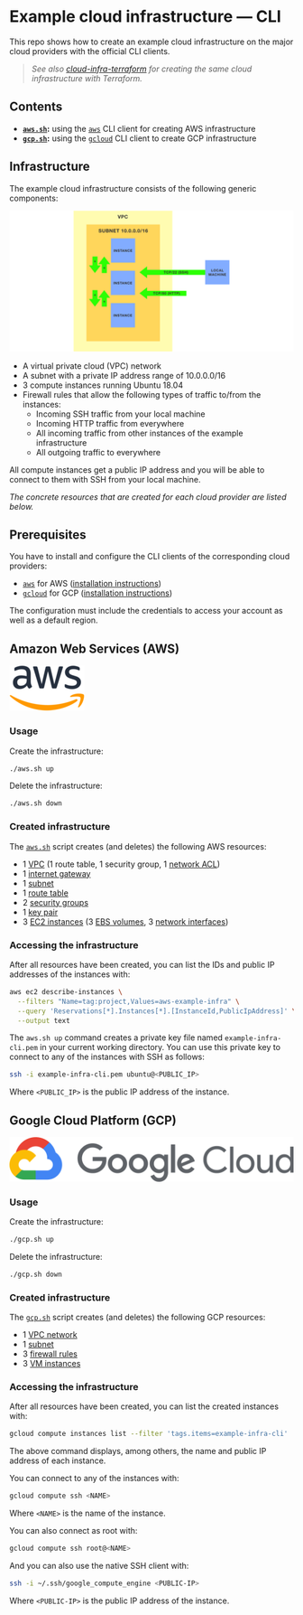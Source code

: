 # Example cloud infrastructure — CLI

This repo shows how to create an example cloud infrastructure on the major cloud providers with the official CLI clients.

> _See also [cloud-infra-terraform](https://github.com/weibeld/cloud-infra-terraform) for creating the same cloud infrastructure with Terraform._

## Contents

- **[`aws.sh`](aws.sh):** using the [`aws`](https://aws.amazon.com/cli/) CLI client for creating AWS infrastructure
- **[`gcp.sh`](gcp.sh):** using the [`gcloud`](https://cloud.google.com/sdk/gcloud) CLI client to create GCP infrastructure

## Infrastructure

The example cloud infrastructure consists of the following generic components:

![Example cloud infrastructure](assets/example-cloud-infra.png)

- A virtual private cloud (VPC) network
- A subnet with a private IP address range of 10.0.0.0/16
- 3 compute instances running Ubuntu 18.04
- Firewall rules that allow the following types of traffic to/from the instances:
    - Incoming SSH traffic from your local machine
    - Incoming HTTP traffic from everywhere
    - All incoming traffic from other instances of the example infrastructure
    - All outgoing traffic to everywhere

All compute instances get a public IP address and you will be able to connect to them with SSH from your local machine.

_The concrete resources that are created for each cloud provider are listed below._

## Prerequisites

You have to install and configure the CLI clients of the corresponding cloud providers:

- [`aws`](https://aws.amazon.com/cli/) for AWS ([installation instructions](https://docs.aws.amazon.com/cli/latest/userguide/cli-chap-install.html))
- [`gcloud`](https://cloud.google.com/sdk/gcloud) for GCP ([installation instructions](https://cloud.google.com/sdk/gcloud#downloading_the_gcloud_command-line_tool))

The configuration must include the credentials to access your account as well as a default region.

## Amazon Web Services (AWS)

![AWS](assets/aws.png)

### Usage

Create the infrastructure:

```bash
./aws.sh up
```
Delete the infrastructure:

```bash
./aws.sh down
```
### Created infrastructure

The [`aws.sh`](aws.sh) script creates (and deletes) the following AWS resources:

- 1 [VPC](https://docs.aws.amazon.com/vpc/latest/userguide/what-is-amazon-vpc.html) (1 route table, 1 security group, 1 [network ACL](https://docs.aws.amazon.com/vpc/latest/userguide/vpc-network-acls.html))
- 1 [internet gateway](https://docs.aws.amazon.com/vpc/latest/userguide/VPC_Internet_Gateway.html)
- 1 [subnet](https://docs.aws.amazon.com/vpc/latest/userguide/VPC_Subnets.html)
- 1 [route table](https://docs.aws.amazon.com/vpc/latest/userguide/VPC_Route_Tables.html)
- 2 [security groups](https://docs.aws.amazon.com/vpc/latest/userguide/VPC_SecurityGroups.html)
- 1 [key pair](https://docs.aws.amazon.com/AWSEC2/latest/UserGuide/ec2-key-pairs.html)
- 3 [EC2 instances](https://docs.aws.amazon.com/AWSEC2/latest/UserGuide/concepts.html) (3 [EBS volumes](https://docs.aws.amazon.com/AWSEC2/latest/UserGuide/AmazonEBS.html), 3 [network interfaces](https://docs.aws.amazon.com/AWSEC2/latest/UserGuide/using-eni.html))

### Accessing the infrastructure

After all resources have been created, you can list the IDs and public IP addresses of the instances with:

```bash
aws ec2 describe-instances \
  --filters "Name=tag:project,Values=aws-example-infra" \
  --query 'Reservations[*].Instances[*].[InstanceId,PublicIpAddress]' \
  --output text
```

The `aws.sh up` command creates a private key file named `example-infra-cli.pem` in your current working directory. You can use this private key to connect to any of the instances with SSH as follows:

```bash
ssh -i example-infra-cli.pem ubuntu@<PUBLIC_IP>
```

Where `<PUBLIC_IP>` is the public IP address of the instance.

## Google Cloud Platform (GCP)

![GCP](assets/gcp.png)

### Usage

Create the infrastructure:

```bash
./gcp.sh up
```
Delete the infrastructure:

```bash
./gcp.sh down
```

### Created infrastructure

The [`gcp.sh`](gcp.sh) script creates (and deletes) the following GCP resources:

- 1 [VPC network](https://cloud.google.com/vpc/docs/vpc)
- 1 [subnet](https://cloud.google.com/vpc/docs/vpc#vpc_networks_and_subnets)
- 3 [firewall rules](https://cloud.google.com/vpc/docs/firewalls)
- 3 [VM instances](https://cloud.google.com/compute/docs/instances)

### Accessing the infrastructure

After all resources have been created, you can list the created instances with:

```bash
gcloud compute instances list --filter 'tags.items=example-infra-cli'
```

The above command displays, among others, the name and public IP address of each instance.

You can connect to any of the instances with:

```bash
gcloud compute ssh <NAME>
```

Where `<NAME>` is the name of the instance.

You can also connect as root with:

```bash
gcloud compute ssh root@<NAME>
```

And you can also use the native SSH client with:

```bash
ssh -i ~/.ssh/google_compute_engine <PUBLIC-IP>
```

Where `<PUBLIC-IP>` is the public IP address of the instance.
